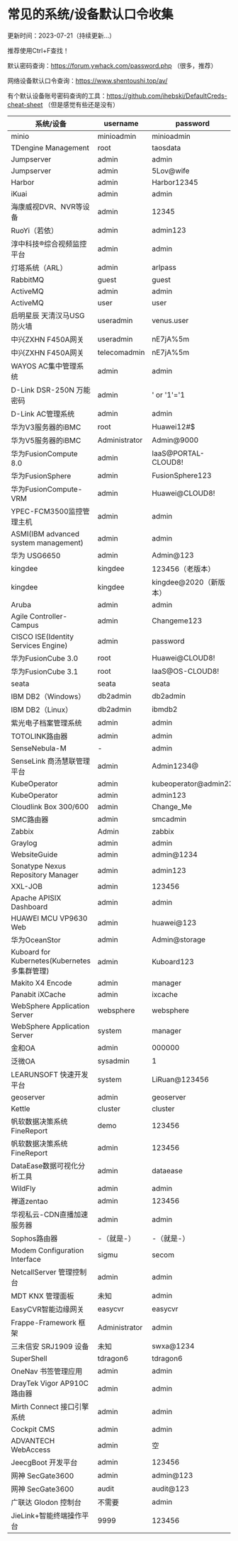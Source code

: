 # 常见的系统/设备默认口令收集

更新时间：2023-07-21（持续更新...）

推荐使用Ctrl+F查找！

默认密码查询：https://forum.ywhack.com/password.php （很多，推荐）

网络设备默认口令查询：https://www.shentoushi.top/av/

有个默认设备账号密码查询的工具：https://github.com/ihebski/DefaultCreds-cheat-sheet （但是感觉有些还是没有）

| 系统/设备                                     | username      | password               |
| --------------------------------------------- | ------------- | ---------------------- |
| minio                                         | minioadmin    | minioadmin             |
| TDengine Management                           | root          | taosdata               |
| Jumpserver                                    | admin         | admin                  |
| Jumpserver                                    | admin         | 5Lov@wife              |
| Harbor                                        | admin         | Harbor12345            |
| iKuai                                         | admin         | admin                  |
| 海康威视DVR、NVR等设备                        | admin         | 12345                  |
| RuoYi（若依）                                 | admin         | admin123               |
| 淳中科技&reg;综合视频监控平台                 | admin         | admin                  |
| 灯塔系统（ARL）                               | admin         | arlpass                |
| RabbitMQ                                      | guest         | guest                  |
| ActiveMQ                                      | admin         | admin                  |
| ActiveMQ                                      | user          | user                   |
| 启明星辰 天清汉马USG防火墙                    | useradmin     | venus.user             |
| 中兴ZXHN F450A网关                            | useradmin     | nE7jA%5m               |
| 中兴ZXHN F450A网关                            | telecomadmin  | nE7jA%5m               |
| WAYOS AC集中管理系统                          | admin         | admin                  |
| D-Link DSR-250N 万能密码                      | admin         | ' or '1'='1            |
| D-Link AC管理系统                             | admin         | admin                  |
| 华为V3服务器的iBMC                            | root          | Huawei12#$             |
| 华为V5服务器的iBMC                            | Administrator | Admin@9000             |
| 华为FusionCompute 8.0                         | admin         | IaaS@PORTAL-CLOUD8!    |
| 华为FusionSphere                              | admin         | FusionSphere123        |
| 华为FusionCompute-VRM                         | admin         | Huawei@CLOUD8!         |
| YPEC-FCM3500监控管理主机                      | admin         | admin                  |
| ASMI(IBM advanced system management)          | admin         | admin                  |
| 华为 USG6650                                  | admin         | Admin@123              |
| kingdee                                       | kingdee       | 123456（老版本）       |
| kingdee                                       | kingdee       | kingdee@2020（新版本） |
| Aruba                                         | admin         | admin                  |
| Agile Controller-Campus                       | admin         | Changeme123            |
| CISCO ISE(Identity Services Engine)           | admin         | password               |
| 华为FusionCube 3.0                            | root          | Huawei@CLOUD8!         |
| 华为FusionCube 3.1                            | root          | IaaS@OS-CLOUD8!        |
| seata                                         | seata         | seata                  |
| IBM DB2（Windows）                            | db2admin      | db2admin               |
| IBM DB2（Linux）                              | db2admin      | ibmdb2                 |
| 紫光电子档案管理系统                          | admin         | admin                  |
| TOTOLINK路由器                                | admin         | admin                  |
| SenseNebula-M                                 | -             | admin                  |
| SenseLink 商汤慧联管理平台                    | admin         | Admin1234@             |
| KubeOperator                                  | admin         | kubeoperator@admin23   |
| KubeOperator                                  | admin         | admin123               |
| Cloudlink Box 300/600                         | admin         | Change_Me              |
| SMC路由器                                     | admin         | smcadmin               |
| Zabbix                                        | Admin         | zabbix                 |
| Graylog                                       | admin         | admin                  |
| WebsiteGuide                                  | admin         | admin@1234             |
| Sonatype Nexus Repository Manager             | admin         | admin123               |
| XXL-JOB                                       | admin         | 123456                 |
| Apache APISIX Dashboard                       | admin         | admin                  |
| HUAWEI MCU VP9630 Web                         | admin         | huawei@123             |
| 华为OceanStor                                 | admin         | Admin@storage          |
| Kuboard for Kubernetes(Kubernetes 多集群管理) | admin         | Kuboard123             |
| Makito X4 Encode                              | admin         | manager                |
| Panabit iXCache                               | admin         | ixcache                |
| WebSphere Application Server                  | websphere     | websphere              |
| WebSphere Application Server                  | system        | manager                |
| 金和OA                                        | admin         | 000000                 |
| 泛微OA                                        | sysadmin      | 1                      |
| LEARUNSOFT 快速开发平台                       | system        | LiRuan@123456          |
| geoserver                                     | admin         | geoserver              |
| Kettle                                        | cluster       | cluster                |
| 帆软数据决策系统FineReport                    | demo          | 123456                 |
| 帆软数据决策系统FineReport                    | admin         | 123456                 |
| DataEase数据可视化分析工具                    | admin         | dataease               |
| WildFly                                       | admin         | admin                  |
| 禅道zentao                                    | admin         | 123456                 |
| 华视私云-CDN直播加速服务器                    | admin         | admin                  |
| Sophos路由器                                  | -（就是-）    | -（就是-）             |
| Modem Configuration Interface                 | sigmu         | secom                  |
| NetcallServer 管理控制台                      | admin         | admin                  |
| MDT KNX 管理面板                              | 未知          | admin                  |
| EasyCVR智能边缘网关                           | easycvr       | easycvr                |
| Frappe-Framework 框架                         | Administrator | admin                  |
| 三未信安 SRJ1909 设备                         | 未知          | swxa@1234              |
| SuperShell                                    | tdragon6      | tdragon6               |
| OneNav 书签管理应用                           | admin         | admin                  |
| DrayTek Vigor AP910C 路由器                   | admin         | admin                  |
| Mirth Connect 接口引擎系统                    | admin         | admin                  |
| Cockpit CMS                                   | admin         | admin                  |
| ADVANTECH WebAccess                           | admin         | 空                     |
| JeecgBoot 开发平台                            | admin         | 123456                 |
| 网神 SecGate3600                              | admin         | admin@123              |
| 网神 SecGate3600                              | audit         | audit@123              |
| 广联达 Glodon 控制台                          | 不需要        | admin                  |
| JieLink+智能终端操作平台                      | 9999          | 123456                 |



